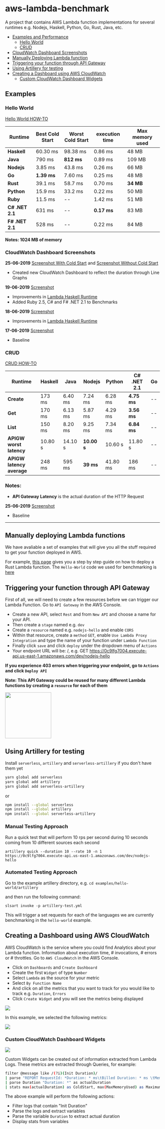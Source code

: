 # aws-lambda-benchmark
A project that contains AWS Lambda function implementations for several runtimes e.g. Nodejs, Haskell, Python, Go, Rust, Java, etc.

- [Examples and Performance](#examples)
    - [Hello World](#hello-world)
    - [CRUD](#crud)
- [CloudWatch Dashboard Screenshots](#cloudwatch-dashboard-screenshots)
- [Manually Deploying Lambda function](#Manually-deploying-Lambda-functions)
- [Triggering your function through API Gateway](#Triggering-your-function-through-API-Gateway)
- [Using Artillery for testing](#Using-Artillery-for-testing)
- [Creating a Dashboard using AWS CloudWatch](#Creating-a-Dashboard-using-AWS-CloudWatch)
    - [Custom CloudWatch Dashboard Widgets](#Custom-CloudWatch-Dashboard-Widgets)

## Examples
### Hello World
[Hello World HOW-TO](examples/hello-world/setup.md)

|**Runtime**|**Best Cold Start**|**Worst Cold Start**|**execution time**|**Max memory used**|
|-------|---------------|----------------|------------------|---------|
|**Haskell**|60.30 ms|98.38 ms|0.86 ms|48 MB|
|**Java**|790 ms|**812 ms**|0.89 ms|109 MB|
|**Nodejs**|3.85 ms|43.8 ms| 0.26 ms|66 MB|
|**Go**|**1.39 ms**|7.60 ms|0.25 ms|48 MB|
|**Rust**|39.1 ms|58.7 ms|0.70 ms|**34 MB**|
|**Python**|15.9 ms|33.2 ms|0.22 ms|50 MB|
|**Ruby**|11.5 ms|--|1.42 ms|51 MB|
|**C# .NET 2.1**|631 ms|--|**0.17 ms**|83 MB|
|**F# .NET 2.1**|528 ms|--|0.22 ms|84 MB|

**Notes: 1024 MB of memory**

### CloudWatch Dashboard Screenshots
**25-06-2019** [Screenshot With Cold Start](assets/performance/hello-world/hello-world-25-06-19-with-coldstart.png)  and [Screenshot Without Cold Start](assets/performance/hello-world/hello-world-25-06-19-without-coldstart.png)
- Created new CloudWatch Dashboard to reflect the duration through Line Graphs

**19-06-2019** [Screenshot](assets/performance/hello-world/hello-world-19-06-19.png)
- Improvements in [Lambda Haskell Runtime](https://github.com/theam/aws-lambda-haskell-runtime/pull/30)
- Added Ruby 2.5, C# and F# .NET 2.1 to Benchmarks

**18-06-2019** [Screenshot](assets/performance/hello-world/hello-world-18-06-19.png)
- Improvements in [Lambda Haskell Runtime](https://github.com/theam/aws-lambda-haskell-runtime/pull/29)  

**17-06-2019** [Screenshot](assets/performance/hello-world/hello-world-17-06-19.png)
- Baseline

### CRUD
[CRUD HOW-TO](examples/rest-api/setup.md)


|**Runtime**|**Haskell**|**Java**|**Nodejs**|**Python**|**C# .NET 2.1**|**Go**|
|-----------|-----------|--------|----------|----------|---------------|------|
|**Create**|173 ms|6.40 ms|7.24 ms|6.28 ms|**4.75 ms**|--|
|**Get**|170 ms |6.13 ms|5.87 ms|4.29 ms|**3.56 ms**|--|
|**List**|150 ms|8.20 ms|9.25 ms|7.34 ms|**6.84 ms**|--|
|**APIGW worst latency**|10.80 s|14.10 s|**10.00 s**|10.60 s|11.80 s|--|
|**APIGW latency average**|248 ms|595 ms|**39 ms**|41.80 ms|186 ms|--|

### Notes:
- **API Gateway Latency** is the actual duration of the HTTP Request

**25-06-2019** [Screenshot](assets/performance/rest-api/rest-api-25-06-19.png)
- Baseline

---

## Manually deploying Lambda functions
We have avaliable a set of examples that will give you all the stuff required to get your function deployed in AWS.

For example, [this page](examples/hello-world/setup.md) gives you a step by step guide on how to deploy a Rust Lambda function.
The `Hello-World` code we used for benchmarking is [here](examples/hello-world)

## Triggering your function through API Gateway

First of all, we will need to create a few resources before we can trigger our Lambda Function. Go to `API Gateway` in the AWS Console.

- Create a new API, select `Rest` and from `New API` and choose a name for your API.
- Then create a `stage` named e.g. `dev`
- Create a `resource` named e.g. `nodejs-hello` and enable `CORS`
- Within that resource, create a `method` `GET`, enable `Use Lambda Proxy Integration` and type the name of your function under `Lambda Function`
- Finally click `save` and click `deploy` under the dropdown menu of `Actions`
- Your endpoint URL will be: <Method> <stage-invoke-url>/<resource-name>, e.g. GET https://0c9lfg7004.execute-api.us-east-1.amazonaws.com/dev/nodejs-hello

**If you experience 403 errors when triggering your endpoint, go to `Actions` and click `Deploy API`**

**Note: This API Gateway could be reused for many different Lambda functions by creating a `resource` for each of them**

<img src="./assets/apigateway/apigateway-resources.png" width="150">


## Using Artillery for testing

Install `serverless`, `artillery` and `serverless-artillery` if you don't have them yet

```bash
yarn global add serverless
yarn global add artillery
yarn global add serverless-artillery
```
or 
```bash
npm install --global serverless
npm install --global artillery
npm install --global serverless-artillery
```

### Manual Testing Approach
Run a quick test that will perform 10 rps per second during 10 seconds coming from 10 different sources each second

`artillery quick --duration 10 --rate 10 -n 1 https://0c9lfg7004.execute-api.us-east-1.amazonaws.com/dev/nodejs-hello`

### Automated Testing Approach
Go to the example artillery directory, e.g. `cd examples/hello-world/artillery`

and then run the following command:

`slsart invoke -p artillery-test.yml`

This will trigger a set requests for each of the languages we are currently benchmarking in the `hello-world` example.

## Creating a Dashboard using AWS CloudWatch
AWS CloudWatch is the service where you could find Analytics about your Lambda function. Information about execution time, # invocations, # errors or # throttles. Go to `AWS CloudWatch` in the AWS Console.

- Click on `Dashboards` and `Create Dashboard`
- Create the first `Widget` of type `Number`
- Select `Lambda` as the source for your metric
- Select `By Function Name`
- And click on all the metrics that you want to track for you would like to track e.g. `Duration`, `Errors`
- Click `Create Widget` and you will see the metrics being displayed

![](assets/cloudwatch/cloudwatch-lambda-metrics.png)

In this example, we selected the following metrics:

![](assets/cloudwatch/cloudwatch-lambda-metrics-selection.png)

### Custom CloudWatch Dashboard Widgets

![](assets/cloudwatch/cloudwatch-custom-widget.png)

Custom Widgets can be created out of information extracted from Lambda Logs. These metrics are extracted through Queries, for example:
```bash
filter @message like /(?i)(Init Duration)/
| parse "REPORT RequestId: *Duration: * ms\tBilled Duration: * ms \tMemory Size: * MB\tMax Memory Used: * MB" as RequestId, Duration,BilledDuration,MemorySize,MaxMemoryUsed
| parse Duration "Duration: *" as actualDuration
| stats max(actualDuration) as ColdStart, max(MaxMemoryUsed) as MaximumMemoryUsed, max(MemorySize) - max(MaxMemoryUsed) as OverProvisionedMemory
```

The above example will perform the following actions:
- Filter logs that contain "Init Duration"
- Parse the logs and extract variables
- Parse the variable `Duration` to extract actual duration
- Display stats from variables